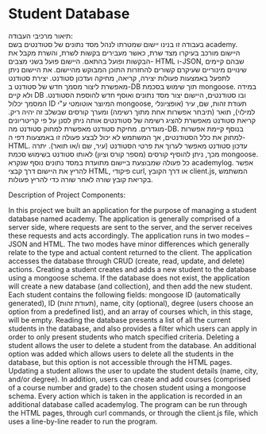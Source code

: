 # Student Database
תיאור מרכיבי העבודה:  
בעבודה זו בנינו יישום שמטרתו לנהל מסד נתונים של סטודנטים בשם academy. היישום מורכב בעיקרו מצד שרת, כאשר מעבירים בקשות לשרת, והשרת מקבל את הבקשות ופועל בהתאם. היישום פועל בשני מצבים- HTML ו-JSON, שבהם קיימים שינויים מינוריים שעיקרם קשורים להחזרות התוכן המבוקש מהיישום. את היישום ניתן לתפעל באמצעות פעולות יצירה, קריאה, מחיקה ועדכון סטודנט. יצירת סטודנט מאפשרת ליצור מסמך חדש של סטודנט ב-DB תוך שימוש בסכמת mongoose. במידה ולא קיים DB ובו סטודנטים, היישום יצור מסד נתונים ואוסף חדש להוספת הסטודנט. המסמך יכלול ID המיוצר אוטומטי ע"י mongoose, תעודת זהות, שם, עיר (אופציונלי למילוי), תואר (תיבחר אפשרות אחת מתוך רשימה) ומערך קורסים שבשלב זה יהיה ריק. קריאת סטודנט מאפשרת להציג רשימה של סטודנטים אותה ניתן לסנן על פי קריטריונים מוגדרים. מחיקת סטודנט מאפשרת למחוק סטודנט מה-DB. בנוסף קיימת אפשרות למחוק את כלל הסטודנטים, אך המשתמש לא יכול לבצע פעולה זו באמצעות דפי ה-HTML. עדכון סטודנט מאפשר לערוך את פרטי הסטודנט (עיר, שם ו/או תואר). יתרה מכך, ניתן להוסיף קורסים (מספר קורס וציון) לאותו סטודנט בשימוש סכמת mongoose. כל פעולה שמבוצעת ביישום מתועדת במסד נתונים נוסף שנקרא academylog. אפשר להריץ את היישום דרך קבצי HTML, פיקודי curl, או דרך הקובץ client.js, המשתמש בקריאת קובץ שורה לאחר שורה כדי להריץ פעולות.

Description of Project Components:

In this project we built an application for the purpose of managing a student database named academy. The application is generally comprised of a server side, where requests are sent to the server, and the server receives these requests and acts accordingly. The application runs in two modes – JSON and HTML. The two modes have minor differences which generally relate to the type and actual content returned to the client. The application accesses the database through CRUD (create, read, update, and delete) actions. Creating a student creates and adds a new student to the database using a mongoose schema. If the database does not exist, the application will create a new database (and collection), and then add the new student. Each student contains the following fields: mongoose ID (automatically generated), ID (תעודת זהות), name, city (optional), degree (users choose an option from a predefined list), and an array of courses which, in this stage, will be empty. Reading the database presents a list of all the current students in the database, and also provides a filter which users can apply in order to only present students who match specified criteria. Deleting a student allows the user to delete a student from the database. An additional option was added which allows users to delete all the students in the database, but this option is not accessible through the HTML pages. Updating a student allows the user to update the student details (name, city, and/or degree). In addition, users can create and add courses (comprised of a course number and grade) to the chosen student using a mongoose schema. Every action which is taken in the application is recorded in an additional database called academylog. The program can be run through the HTML pages, through curl commands, or through the client.js file, which uses a line-by-line reader to run the program. 
